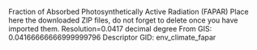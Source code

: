 Fraction of Absorbed Photosynthetically Active Radiation (FAPAR)
Place here the downloaded ZIP files, do not forget to delete once you have imported them.
Resolution=0.0417 decimal degree
From GIS: 0.04166666666999999796
Descriptor GID: env_climate_fapar
